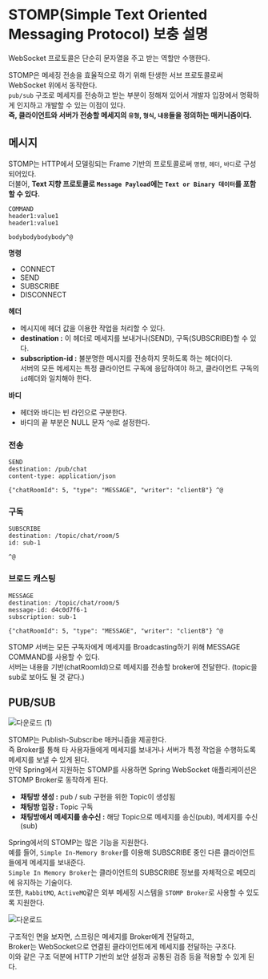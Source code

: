 # STOMP(Simple Text Oriented Messaging Protocol) 보충 설명   
WebSocket 프로토콜은 단순히 문자열을 주고 받는 역할만 수행한다.      
     
STOMP은 메세징 전송을 효율적으로 하기 위해 탄생한 서브 프로토콜로써 WebSocket 위에서 동작한다.  
`pub/sub` 구조로 메세지를 전송하고 받는 부분이 정해져 있어서 개발자 입장에서 명확하게 인지하고 개발할 수 있는 이점이 있다.   
**즉, 클라이언트와 서버가 전송할 메세지의 `유형`, `형식`, `내용`들을 정의하는 매커니즘이다.**          
                
## 메시지 
STOMP는 HTTP에서 모델링되는 Frame 기반의 프로토콜로써 `명령`, `헤더`, `바디`로 구성되어있다.          
더불어, **Text 지향 프로토콜로 `Message Payload`에는 `Text or Binary 데이터`를 포함 할 수 있다.**       
  
```console
COMMAND
header1:value1
header1:value1

bodybodybodybody^@
```  
   
**명령**      
* CONNECT       
* SEND      
* SUBSCRIBE     
* DISCONNECT       
            
**헤더**               
* 메시지에 헤더 값을 이용한 작업을 처리할 수 있다.                 
* **destination :** 이 헤더로 메세지를 보내거나(SEND), 구독(SUBSCRIBE)할 수 있다.      
* **subscription-id :** 불분명한 메시지를 전송하지 못하도록 하는 헤더이다.        
    서버의 모든 메세지는 특정 클라이언트 구독에 응답하여야 하고, 클라이언트 구독의 `id`헤더와 일치해야 한다.      
    
**바디**   
* 헤더와 바디는 빈 라인으로 구분한다.      
* 바디의 끝 부분은 NULL 문자 `^@`로 설정한다.        

### 전송

```console
SEND
destination: /pub/chat
content-type: application/json

{"chatRoomId": 5, "type": "MESSAGE", "writer": "clientB"} ^@
```

### 구독  

```console
SUBSCRIBE
destination: /topic/chat/room/5
id: sub-1

^@
```

### 브로드 캐스팅 

```console
MESSAGE
destination: /topic/chat/room/5
message-id: d4c0d7f6-1
subscription: sub-1

{"chatRoomId": 5, "type": "MESSAGE", "writer": "clientB"} ^@
```
  
STOMP 서버는 모든 구독자에게 메세지를 Broadcasting하기 위해 MESSAGE COMMAND를 사용할 수 있다.      
서버는 내용을 기반(chatRoomId)으로 메세지를 전송할 broker에 전달한다. (topic을 sub로 보아도 될 것 같다.)  
   
## PUB/SUB

![다운로드 (1)](https://user-images.githubusercontent.com/50267433/148089892-20431afd-930a-40d0-ae72-42aa15db833d.jpeg)

STOMP는 Publish-Subscribe 매커니즘을 제공한다.      
즉 Broker를 통해 타 사용자들에게 메세지를 보내거나 서버가 특정 작업을 수행하도록 메세지를 보낼 수 있게 된다.   
만약 Spring에서 지원하는 STOMP를 사용하면 Spring WebSocket 애플리케이션은 STOMP Broker로 동작하게 된다.           
       
* **채팅방 생성 :** pub / sub 구현을 위한 Topic이 생성됨      
* **채팅방 입장 :** Topic 구독    
* **채팅방에서 메세지를 송수신 :** 해당 Topic으로 메세지를 송신(pub), 메세지를 수신(sub)       
                            
Spring에서의 STOMP는 많은 기능을 지원한다.   
예를 들어, `Simple In-Memory Broker`를 이용해 SUBSCRIBE 중인 다른 클라이언트들에게 메세지를 보내준다.     
`Simple In Memory Broker`는 클라이언트의 SUBSCRIBE 정보를 자체적으로 메모리에 유지하는 기술이다.            
또한, `RabbitMQ`, `ActiveMQ`같은 외부 메세징 시스템을 `STOMP Broker`로 사용할 수 있도록 지원한다.         
   
![다운로드](https://user-images.githubusercontent.com/50267433/148092262-e64c41b5-dad4-4634-942e-f203895964a7.png)  
        
구조적인 면을 보자면, 스프링은 메세지를 Broker에게 전달하고,             
Broker는 WebSocket으로 연결된 클라이언트에게 메세지를 전달하는 구조다.               
이와 같은 구조 덕분에 HTTP 기반의 보안 설정과 공통된 검증 등을 적용할 수 있게 된다.  
   
